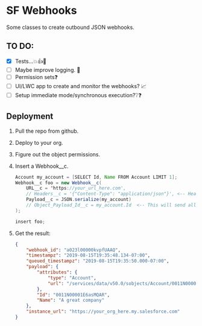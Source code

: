 # SF Webhooks
Some classes to create outbound JSON webhooks. 

## TO DO:
- [x] Tests...💥👍💪
- [ ] Maybe improve logging. 📑
- [ ] Permission sets❓
- [ ] UI/LWC app to create and monitor the webhooks? 📈
- [ ] Setup immediate mode/synchronous execution?❔❓

## Deployment

1. Pull the repo from github.
2. Deploy to your org.
3. Figure out the object permissions.
4. Insert a Webhook__c.
    ```java
    Account my_account = [SELECT Id, Name FROM Account LIMIT 1];
    Webhook__c foo = new Webhook__c(
        URL__c = 'https://your_url_here.com',
        // Headers__c = '{"Content-Type": "application/json"}', <-- Headers can be optionally specified!
        Payload__c = JSON.serialize(my_account)
        // Object_Payload_Id__c = my_account.Id  <-- This will send all fields available to user!
    );

    insert foo;
    ```

5. Get the result:
    ```json
    {
        "webhook_id": "a023l00000kvpfUAAQ",
        "timestampz": "2019-08-15T19:35:48.134-07:00",
        "queued_timestampz": "2019-08-15T19:35:50.000-07:00",
        "payload": {
            "attributes": {
                "type": "Account",
                "url": "/services/data/v50.0/sobjects/Account/0011N00001E6asMQAR"
            },
            "Id": "0011N00001E6asMQAR",
            "Name": "A great company"
        },
        "instance_url": "https://your_org_here.my.salesforce.com"
    }

    ```